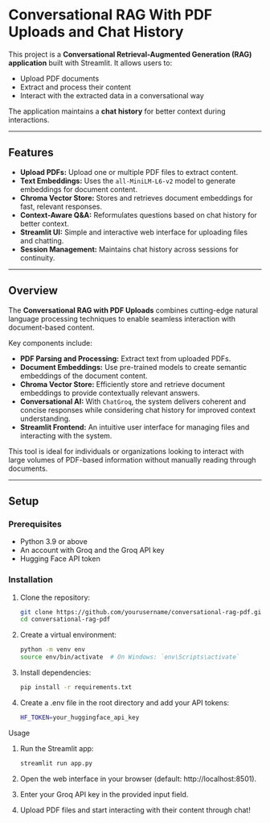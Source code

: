# Conversational RAG With PDF Uploads and Chat History  

This project is a **Conversational Retrieval-Augmented Generation (RAG) application** built with Streamlit. It allows users to:  
- Upload PDF documents  
- Extract and process their content  
- Interact with the extracted data in a conversational way  

The application maintains a **chat history** for better context during interactions.  

---

## Features  

- **Upload PDFs:** Upload one or multiple PDF files to extract content.  
- **Text Embeddings:** Uses the `all-MiniLM-L6-v2` model to generate embeddings for document content.  
- **Chroma Vector Store:** Stores and retrieves document embeddings for fast, relevant responses.  
- **Context-Aware Q&A:** Reformulates questions based on chat history for better context.  
- **Streamlit UI:** Simple and interactive web interface for uploading files and chatting.  
- **Session Management:** Maintains chat history across sessions for continuity.  

---

## Overview  

The **Conversational RAG with PDF Uploads** combines cutting-edge natural language processing techniques to enable seamless interaction with document-based content.  

Key components include:  
- **PDF Parsing and Processing:** Extract text from uploaded PDFs.  
- **Document Embeddings:** Use pre-trained models to create semantic embeddings of the document content.  
- **Chroma Vector Store:** Efficiently store and retrieve document embeddings to provide contextually relevant answers.  
- **Conversational AI:** With `ChatGroq`, the system delivers coherent and concise responses while considering chat history for improved context understanding.  
- **Streamlit Frontend:** An intuitive user interface for managing files and interacting with the system.  

This tool is ideal for individuals or organizations looking to interact with large volumes of PDF-based information without manually reading through documents.  

---

## Setup  

### Prerequisites  

- Python 3.9 or above  
- An account with Groq and the Groq API key  
- Hugging Face API token  

### Installation  

1. Clone the repository:  
   ```bash  
   git clone https://github.com/yourusername/conversational-rag-pdf.git  
   cd conversational-rag-pdf  
2. Create a virtual environment:
    ```bash
   python -m venv env  
   source env/bin/activate  # On Windows: `env\Scripts\activate`
4. Install dependencies:
   ```bash
   pip install -r requirements.txt
   
6. Create a .env file in the root directory and add your API tokens:
   ```bash
   HF_TOKEN=your_huggingface_api_key


Usage
1. Run the Streamlit app:
   ```bash
   streamlit run app.py
   
3. Open the web interface in your browser (default: http://localhost:8501).

4. Enter your Groq API key in the provided input field.

5. Upload PDF files and start interacting with their content through chat!



